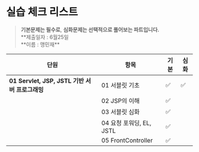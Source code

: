 # 실습 체크 리스트

> **기본문제는 필수로**, **심화문제는 선택적으로 풀어보는 파트입니다.**  
> **제출일자 : 6월25일  
> **이름 : 맹민재\*\*

| 단원                                           | 항목                     | 기본 | 심화 |
| ---------------------------------------------- | ------------------------ | ---- | ---- |
| **01 Servlet, JSP, JSTL 기반 서버 프로그래밍** | 01 서블릿 기초           | ✅   | ✅   |
|                                                | 02 JSP의 이해            | ✅   |      |
|                                                | 03 서블릿 심화           | ✅   |      |
|                                                | 04 요청 포워딩, EL, JSTL | ✅   |      |
|                                                | 05 FrontController       | ✅   |      |
